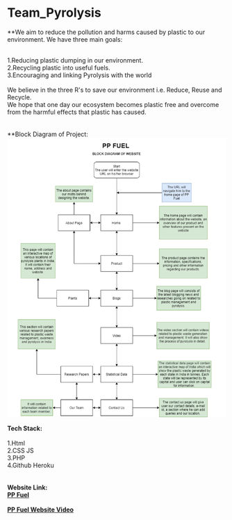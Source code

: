 # Team_Pyrolysis

**We aim to reduce the pollution and harms caused by plastic to our environment. We have three main goals:<br><br>

1.Reducing plastic dumping in our environment.<br>
2.Recycling plastic into useful fuels.<br>
3.Encouraging and linking Pyrolysis with the world<br><br>
We believe in the three R's to save our environment i.e. Reduce, Reuse and Recycle.<br>
We hope that one day our ecosystem becomes plastic free and overcome from the harmful effects that plastic has caused.<br><br><br>
**Block Diagram of Project:<br>
<img src='BLOCK DIAGRAM/PP_FUEL_BLOCK DIAGRAM.png'>
<br>

**Tech Stack:**<br><br>
1.Html<br>
2.CSS JS <br>
3.PHP<br>
4.Github Heroku<br>
<br><br>
**Website Link:**<br>
**<a href="https://ppfueldeveloperhacks.herokuapp.com/index.html">PP Fuel</a>**
<br>
<br>
**<a href="https://youtu.be/aQHee76Ag7c">PP Fuel Website Video</a>**

